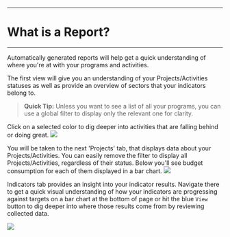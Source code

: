 ****
# What is a Report?
---

Automatically generated reports will help get a quick understanding of where you're at with your programs and activities. 

The first view will give you an understanding of your Projects/Activities statuses as well as provide an overview of sectors that your indicators belong to.

> **Quick Tip:** Unless you want to see a list of all your programs, you can use a global filter to display only the relevant one for clarity.

Click on a selected color to dig deeper into activities that are falling behind or doing great.
![](/assets_en/reports_status.png)

You will be taken to the next 'Projects' tab, that displays data about your Projects/Activities. You can easily remove the filter to display all Projects/Activities, regardless of their status. Below you'll see budget consumption for each of them displayed in a bar chart. 
![](/assets_en/reports_activities.png)

Indicators tab provides an insight into your indicator results. Navigate there to get a quick visual understanding of how your indicators are progressing against targets on a bar chart at the bottom of page or hit the blue `View` button to dig deeper into where those results come from by reviewing collected data.  

![](/assets_en/reports_indicators.png) 